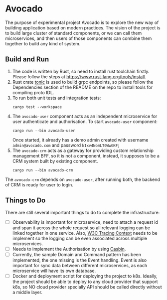 # Avocado

The purpose of experimental project Avocado is to explore the new way of building application based on modern practices. The vision of the project is to build large cluster of standard components, or we can call them microservices, and then users of those components can combine them together to build any kind of system.

## Build and Run
1. The code is written by Rust, so need to install rust toolchain firstly. Please follow the steps at https://www.rust-lang.org/tools/install.
2. Rust crate [tonic](https://github.com/hyperium/tonic) is used to build grpc endpoints, so please follow the Dependencies section of the README on the repo to install tools for compiling proto IDL.
3. To run both unit tests and integration tests:
    ```commandline
    cargo test --workspace
    ```
4. The `avocado-user` component acts as an independent microservice for user authenticate and authorisation. To start `avocado-user` component:
    ```commandline
    cargo run --bin avocado-user
    ```
   Once started, it already has a demo admin created with username `admin@avocado.com` and password `kIxv4NomLT0WwGKF`;
5. The `avocado-crm` acts as a gateway for providing custom relationship management BFF, so it is not a component, instead, it supposes to be a CRM system built by existing component.
   ```commandline
   cargo run --bin avocado-crm
   ```
The `avocado-crm` depends on `avocado-user`, after running both, the backend of CRM is ready for user to login.

## Things to Do

There are still several important things to do to complete the infrastructure:
- [ ] Observability is important for microservice, need to attach a request id and span it across the whole request so all relevant logging can be linked together in one service. Also, [W3C Tracing Context](https://www.w3.org/TR/trace-context/) needs to be implement so the logging can be even associated across multiple microservices.
- [ ] Needs to implement the Authorisation by using [Casbin](https://github.com/casbin/casbin-rs).
- [ ] Currently, the sample Domain and Command pattern has been implemented, the one missing is the Event handling. Event is also important for sync data between different microservices, as each microservice will have its own database.
- [ ] Docker and deployment script for deploying the project to k8s. Ideally, the project should be able to deploy to any cloud provider that support k8s, so NO cloud provider specially API should be called directly without a middle layer.
